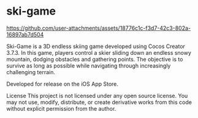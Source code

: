 # ski-game


https://github.com/user-attachments/assets/18776c1c-f3d7-42c3-802a-16897ab7d504


 Ski-Game is a 3D endless skiing game developed using Cocos Creator 3.7.3. In this game, players control a skier sliding down an endless snowy mountain, dodging obstacles and gathering points. The objective is to survive as long as possible while navigating through increasingly challenging terrain.
 
Developed for release on the iOS App Store.

License This project is not licensed under any open source license. You may not use, modify, distribute, or create derivative works from this code without explicit permission from the author.
